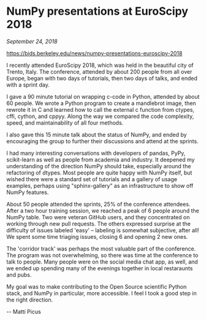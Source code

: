 # NumPy presentations at EuroScipy 2018

*September 24, 2018*

https://bids.berkeley.edu/news/numpy-presentations-euroscipy-2018

I recently attended EuroScipy 2018, which was held in the beautiful city of Trento, Italy. The conference, attended by about 200 people from all over Europe, began with two days of tutorials, then two days of talks, and ended with a sprint day.

I gave a 90 minute tutorial on wrapping c-code in Python, attended by about 60 people. We wrote a Python program to create a mandlebrot image, then rewrote it in C and learned how to call the external c function from ctypes, cffi, cython, and cppyy. Along the way we compared the code complexity, speed, and maintainability of all four methods.

I also gave this 15 minute talk about the status of NumPy, and ended by encouraging the group to further their discussions and attend at the sprints.

I had many interesting conversations with developers of pandas, PyPy, scikit-learn as well as people from academia and industry. It deepened my understanding of the direction NumPy should take, especially around the refactoring of dtypes. Most people are quite happy with NumPy itself, but wished there were a standard set of tutorials and a gallery of usage examples, perhaps using "sphinx-gallery" as an infrastructure to show off NumPy features.

About 50 people attended the sprints, 25% of the conference attendees. After a two hour training session, we reached a peak of 6 people around the NumPy table. Two were veteran GitHub users, and they concentrated on working through new pull requests. The others expressed surprise at the difficulty of issues labeled 'easy' – labeling is  somewhat subjective, after all!  We spent some time triaging issues, closing 6 and opening 2 new ones.

The 'corridor track' was perhaps the most valuable part of the conference. The program was not overwhelming, so there was time at the conference to talk to people. Many people were on the social media chat app, as well, and we ended up spending many of the evenings together in local restaraunts and pubs.

My goal was to make contributing to the Open Source scientific Python stack, and NumPy in particular, more accessible. I feel I took a good step in the right direction.

-- Matti Picus
